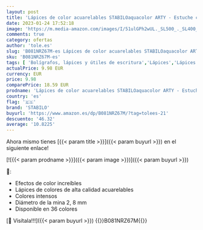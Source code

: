 ```yaml
---
layout: post
title: 'Lápices de color acuarelables STABILOaquacolor ARTY - Estuche con 36 colores'
date: 2023-01-24 17:52:18
image: 'https://m.media-amazon.com/images/I/51ulGPh2wUL._SL500_._SL400_.jpg'
comments: true
category: ofertas
author: 'tole.es'
slug: 'B081NRZ67M-es Lápices de color acuarelables STABILOaquacolor ARTY -...'
sku: 'B081NRZ67M-es'
tags: [ 'Bolígrafos, lápices y útiles de escritura','Lápices','Lápices de colores para adultos','Oficina y papelería','lápices','stabilo','🇪🇸', ]
actualPrice: 9.98 EUR
currency: EUR
price: 9.98
comparePrice: 18.59 EUR
prodname: 'Lápices de color acuarelables STABILOaquacolor ARTY - Estuche con 36 colores'
country: 'es'
flag: '🇪🇸'
brand: 'STABILO'
buyurl: 'https://www.amazon.es/dp/B081NRZ67M/?tag=tolees-21'
descuento: '46.32'
average: '10.8225'
---
```


Ahora mismo tienes [{{< param title >}}]({{< param buyurl >}}) en el siguiente enlace!

[![{{< param prodname >}}]({{< param image >}})]({{< param buyurl >}})

🔎:

- Efectos de color increíbles
- Lápices de colores de alta calidad acuarelables
- Colores intensos
- Diámetro de la mina 2, 8 mm
- Disponible en 36 colores

[🛒 Visítala!!!]({{< param buyurl >}})
{{<world>}}B081NRZ67M{{</world>}}

